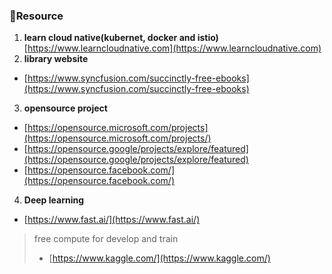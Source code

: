 ### 🧾Resource
 1. **learn cloud native(kubernet, docker and istio)** [https://www.learncloudnative.com](https://www.learncloudnative.com)
 2. **library website**  
  - [https://www.syncfusion.com/succinctly-free-ebooks](https://www.syncfusion.com/succinctly-free-ebooks)
 3. **opensource project**
  - [https://opensource.microsoft.com/projects](https://opensource.microsoft.com/projects/)
  - [https://opensource.google/projects/explore/featured](https://opensource.google/projects/explore/featured)
  - [https://opensource.facebook.com/](https://opensource.facebook.com/)
 4. **Deep learning**
  - [https://www.fast.ai/](https://www.fast.ai/)
> free compute for develop and train
> - [https://www.kaggle.com/](https://www.kaggle.com/)
